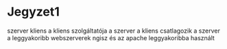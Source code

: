 # Jegyzet1 
szerver kliens
a kliens szolgáltatója a szerver
a kliens csatlagozik a szerver
a
leggyakoribb webszerverek ngisz és az apache
leggyakoribba használt